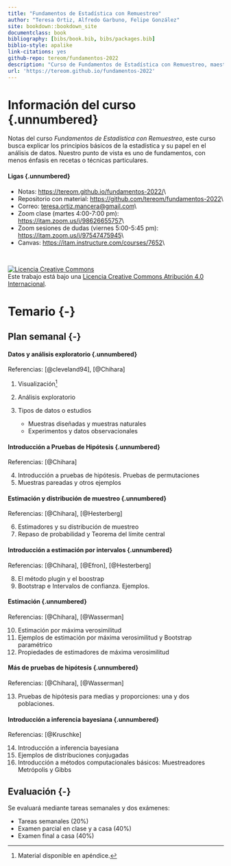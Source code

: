 ```yaml
---
title: "Fundamentos de Estadística con Remuestreo"
author: "Teresa Ortiz, Alfredo Garbuno, Felipe González"
site: bookdown::bookdown_site
documentclass: book
bibliography: [bibs/book.bib, bibs/packages.bib]
biblio-style: apalike
link-citations: yes
github-repo: tereom/fundamentos-2022
description: "Curso de Fundamentos de Estadística con Remuestreo, maestría en Ciencia de Datos, ITAM, Otoño 2022."
url: 'https://tereom.github.io/fundamentos-2022'
---
```


# Información del curso {.unnumbered}

Notas del curso *Fundamentos de Estadística con Remuestreo*, este curso busca explicar los principios básicos de la estadística y su papel en el análisis de datos. Nuestro punto de vista es uno de fundamentos, con menos énfasis en recetas o técnicas particulares.

#### Ligas {.unnumbered}

- Notas: <https://tereom.github.io/fundamentos-2022/>\
- Repositorio con material: <https://github.com/tereom/fundamentos-2022>\
- Correo: [teresa.ortiz.mancera\@gmail.com](mailto:teresa.ortiz.mancera@gmail.com)\
- Zoom clase (martes 4:00-7:00 pm): <https://itam.zoom.us/j/98626655757>\
- Zoom sesiones de dudas (viernes 5:00-5:45 pm): <https://itam.zoom.us/j/97547475945>\
- Canvas: <https://itam.instructure.com/courses/7652>\

</br>

<a rel="license" href="http://creativecommons.org/licenses/by/4.0/"><img src="https://i.creativecommons.org/l/by/4.0/88x31.png" alt="Licencia Creative Commons" style="border-width:0"/></a><br />Este trabajo está bajo una <a rel="license" href="http://creativecommons.org/licenses/by/4.0/">Licencia Creative Commons Atribución 4.0 Internacional</a>.

# Temario {-}

## Plan semanal {-}

#### Datos y análisis exploratorio {.unnumbered}

Referencias: [@cleveland94], [@Chihara]

1.  Visualización[^index-1]

2. Análisis exploratorio

3.  Tipos de datos o estudios
    -   Muestras diseñadas y muestras naturales
    -   Experimentos y datos observacionales

[^index-1]: Material disponible en apéndice.

#### Introducción a Pruebas de Hipótesis {.unnumbered}

Referencias: [@Chihara]

4.  Introducción a pruebas de hipótesis. Pruebas de permutaciones
5.  Muestras pareadas y otros ejemplos

#### Estimación y distribución de muestreo {.unnumbered}

Referencias: [@Chihara], [@Hesterberg]

6.  Estimadores y su distribución de muestreo
7.  Repaso de probabilidad y Teorema del límite central

#### Introducción a estimación por intervalos {.unnumbered}

Referencias: [@Chihara], [@Efron], [@Hesterberg]

8.  El método plugin y el boostrap
9.  Bootstrap e Intervalos de confianza. Ejemplos.

#### Estimación {.unnumbered}

Referencias: [@Chihara], [@Wasserman]

10.  Estimación por máxima verosimilitud
11. Ejemplos de estimación por máxima verosimilitud y Bootstrap paramétrico
12. Propiedades de estimadores de máxima verosimilitud

#### Más de pruebas de hipótesis {.unnumbered}

Referencias: [@Chihara], [@Wasserman]

13. Pruebas de hipótesis para medias y proporciones: una y dos poblaciones.

#### Introducción a inferencia bayesiana {.unnumbered}

Referencias: [@Kruschke]

14. Introducción a inferencia bayesiana
15. Ejemplos de distribuciones conjugadas
16. Introducción a métodos computacionales básicos: Muestreadores Metrópolis y Gibbs


## Evaluación {-}

Se evaluará mediante tareas semanales y dos exámenes:

* Tareas semanales (20%)  
* Examen parcial en clase y a casa (40%)  
* Examen final a casa (40%)



